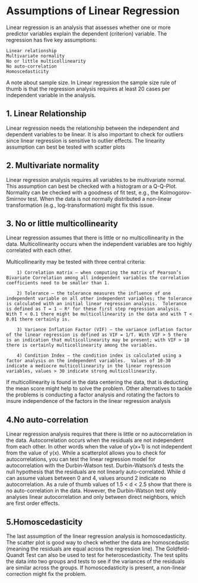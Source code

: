 
# Assumptions of Linear Regression

Linear regression is an analysis that assesses whether one or more predictor variables explain the dependent (criterion) variable.  The regression has five key assumptions:

    Linear relationship
    Multivariate normality
    No or little multicollinearity
    No auto-correlation
    Homoscedasticity

A note about sample size.  In Linear regression the sample size rule of thumb is that the regression analysis requires at least 20 cases per independent variable in the analysis.  
  
## 1. Linear Relationship  
Linear regression needs the relationship between the independent and dependent variables to be linear. It is also important to check for outliers since linear regression is sensitive to outlier effects. The linearity assumption can best be tested with scatter plots

## 2. Multivariate normality  
Linear regression analysis requires all variables to be multivariate normal. This assumption can best be checked with a histogram or a Q-Q-Plot. Normality can be checked with a goodness of fit test, e.g., the Kolmogorov-Smirnov test. When the data is not normally distributed a non-linear transformation (e.g., log-transformation) might fix this issue.

## 3. No or little multicollinearity  
Linear regression assumes that there is little or no multicollinearity in the data. Multicollinearity occurs when the independent variables are too highly correlated with each other.

   Multicollinearity may be tested with three central criteria:

        1) Correlation matrix – when computing the matrix of Pearson’s Bivariate Correlation among all independent variables the correlation coefficients need to be smaller than 1.

        2) Tolerance – the tolerance measures the influence of one independent variable on all other independent variables; the tolerance is calculated with an initial linear regression analysis.  Tolerance is defined as T = 1 – R² for these first step regression analysis.  With T < 0.1 there might be multicollinearity in the data and with T < 0.01 there certainly is.

        3) Variance Inflation Factor (VIF) – the variance inflation factor of the linear regression is defined as VIF = 1/T. With VIF > 5 there is an indication that multicollinearity may be present; with VIF > 10 there is certainly multicollinearity among the variables.

        4) Condition Index – the condition index is calculated using a factor analysis on the independent variables.  Values of 10-30 indicate a mediocre multicollinearity in the linear regression variables, values > 30 indicate strong multicollinearity.

   If multicollinearity is found in the data centering the data, that is deducting the mean score might help to solve the problem.  Other       alternatives to tackle the problems is conducting a factor analysis and rotating the factors to insure independence of the factors in the linear regression analysis

## 4.No auto-correlation  

Linear regression analysis requires that there is little or no autocorrelation in the data. Autocorrelation occurs when the residuals are not independent from each other. In other words when the value of y(x+1) is not independent from the value of y(x).
While a scatterplot allows you to check for autocorrelations, you can test the linear regression model for autocorrelation with the Durbin-Watson test. Durbin-Watson’s d tests the null hypothesis that the residuals are not linearly auto-correlated.  While d can assume values between 0 and 4, values around 2 indicate no autocorrelation.  As a rule of thumb values of 1.5 < d < 2.5 show that there is no auto-correlation in the data. However, the Durbin-Watson test only analyses linear autocorrelation and only between direct neighbors, which are first order effects.

## 5.Homoscedasticity  

The last assumption of the linear regression analysis is homoscedasticity. The scatter plot is good way to check whether the data are homoscedastic (meaning the residuals are equal across the regression line). The Goldfeld-Quandt Test can also be used to test for heteroscedasticity. The test splits the data into two groups and tests to see if the variances of the residuals are similar across the groups. If homoscedasticity is present, a non-linear correction might fix the problem.
